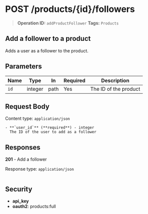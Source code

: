 # POST /products/{id}/followers

> **Operation ID:** `addProductFollower`
> **Tags:** `Products`

## Add a follower to a product

Adds a user as a follower to the product.

## Parameters

| Name | Type | In | Required | Description |
|------|------|-------|----------|-------------|
| `id` | integer | path | Yes | The ID of the product |

## Request Body

Content type: `application/json`

```
- **`user_id`** (**required**) - integer
  The ID of the user to add as a follower
```

## Responses

**201** - Add a follower

Response type: `application/json`

```

```


## Security

- **api_key**
- **oauth2**: products:full